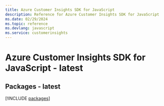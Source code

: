 ```yaml
---
title: Azure Customer Insights SDK for JavaScript
description: Reference for Azure Customer Insights SDK for JavaScript
ms.date: 02/29/2024
ms.topic: reference
ms.devlang: javascript
ms.service: customerinsights
---
```

# Azure Customer Insights SDK for JavaScript - latest
## Packages - latest
[!INCLUDE [packages](customer-insights-index.md)]